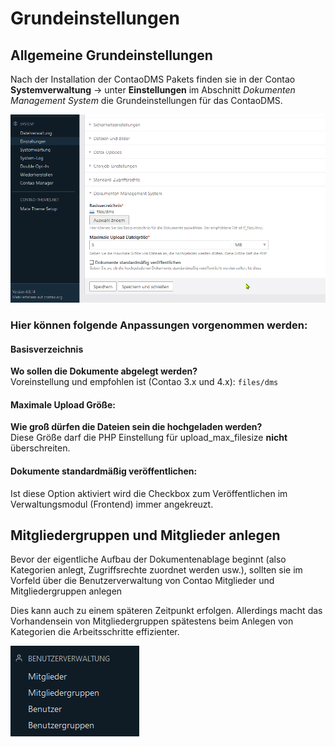 # Grundeinstellungen

## Allgemeine Grundeinstellungen

Nach der Installation der ContaoDMS Pakets finden sie in der Contao **Systemverwaltung** → unter **Einstellungen** im Abschnitt *Dokumenten Management System* die Grundeinstellungen für das ContaoDMS.

![Grundeinstellungen ContaoDMS](1-grundeinstellungen.png)

### Hier können folgende Anpassungen vorgenommen werden:

#### Basisverzeichnis

**Wo sollen die Dokumente abgelegt werden?**  
Voreinstellung und empfohlen ist (Contao 3.x und 4.x): `files/dms`

#### Maximale Upload Größe: 

**Wie groß dürfen die Dateien sein die hochgeladen werden?**  
Diese Größe darf die PHP Einstellung für upload_max_filesize **nicht** überschreiten.

#### Dokumente standardmäßig veröffentlichen:

Ist diese Option aktiviert wird die Checkbox zum Veröffentlichen im Verwaltungsmodul (Frontend) immer angekreuzt.

## Mitgliedergruppen und Mitglieder anlegen

Bevor der eigentliche Aufbau der Dokumentenablage beginnt (also Kategorien anlegt, Zugriffsrechte zuordnet werden usw.), sollten sie im Vorfeld über die Benutzerverwaltung von Contao Mitglieder und Mitgliedergruppen anlegen

Dies kann auch zu einem späteren Zeitpunkt erfolgen. Allerdings macht das Vorhandensein von Mitgliedergruppen spätestens beim Anlegen von Kategorien die Arbeitsschritte effizienter. 

![Benutzerverwaltung](2-contao-user-management.png)
